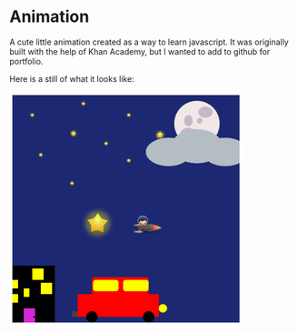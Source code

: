 # Animation
A cute little animation created as a way to learn javascript. It was originally built with the help of Khan Academy, but I wanted to add 
to github for portfolio.

Here is a still of what it looks like:

![still of animation](https://github.com/mdecaire/animation/blob/master/still%20of%20js%20animation.PNG)
